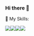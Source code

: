 ### Hi there 👋

<!--
**PPeanutButter/PpeanutButter** is a ✨ _special_ ✨ repository because its `README.md` (this file) appears on your GitHub profile.

Here are some ideas to get you started:

- 🔭 I’m currently working on ...
- 🌱 I’m currently learning ...
- 👯 I’m looking to collaborate on ...
- 🤔 I’m looking for help with ...
- 💬 Ask me about ...
- 📫 How to reach me: ...
- 😄 Pronouns: ...
- ⚡ Fun fact: ...
-->
🔭 My Skills: 

<img src="https://img.icons8.com/color/96/null/kotlin.png"/><img src="https://img.icons8.com/color/96/null/golang.png"/><img src="https://img.icons8.com/color/96/null/java.png"/><img src="https://img.icons8.com/color/96/null/python.png"/>
